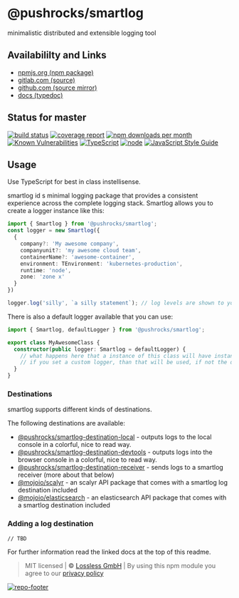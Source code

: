 # @pushrocks/smartlog
minimalistic distributed and extensible logging tool

## Availabililty and Links
* [npmjs.org (npm package)](https://www.npmjs.com/package/@pushrocks/smartlog)
* [gitlab.com (source)](https://gitlab.com/pushrocks/smartlog)
* [github.com (source mirror)](https://github.com/pushrocks/smartlog)
* [docs (typedoc)](https://pushrocks.gitlab.io/smartlog/)

## Status for master
[![build status](https://gitlab.com/pushrocks/smartlog/badges/master/build.svg)](https://gitlab.com/pushrocks/smartlog/commits/master)
[![coverage report](https://gitlab.com/pushrocks/smartlog/badges/master/coverage.svg)](https://gitlab.com/pushrocks/smartlog/commits/master)
[![npm downloads per month](https://img.shields.io/npm/dm/@pushrocks/smartlog.svg)](https://www.npmjs.com/package/@pushrocks/smartlog)
[![Known Vulnerabilities](https://snyk.io/test/npm/@pushrocks/smartlog/badge.svg)](https://snyk.io/test/npm/@pushrocks/smartlog)
[![TypeScript](https://img.shields.io/badge/TypeScript->=%203.x-blue.svg)](https://nodejs.org/dist/latest-v10.x/docs/api/)
[![node](https://img.shields.io/badge/node->=%2010.x.x-blue.svg)](https://nodejs.org/dist/latest-v10.x/docs/api/)
[![JavaScript Style Guide](https://img.shields.io/badge/code%20style-standard-brightgreen.svg)](http://standardjs.com/)

## Usage

Use TypeScript for best in class instellisense.

smartlog id s minimal logging package that provides a consistent experience across the complete logging stack. Smartlog allows you to create a logger instance like this:

```ts
import { Smartlog } from '@pushrocks/smartlog';
const logger = new Smartlog({
  {
    company?: 'My awesome company',
    companyunit?: 'my awesome cloud team',
    containerName?: 'awesome-container',
    environment: TEnvironment: 'kubernetes-production',
    runtime: 'node',
    zone: 'zone x'
  }
})

logger.log('silly', `a silly statement`); // log levels are shown to you by the IDE
```

There is also a default logger available that you can use:

```ts
import { Smartlog, defaultLogger } from '@pushrocks/smartlog';

export class MyAwesomeClass {
  constructor(public logger: Smartlog = defaultLogger) {
    // what happens here that a instance of this class will have instance.logger available
    // if you set a custom logger, than that will be used, if not the default logger.
  }
}
```

### Destinations

smartlog supports different kinds of destinations.

The following destinations are available:

- [@pushrocks/smartlog-destination-local](https://www.npmjs.com/package/@pushrocks/smartlog-destination-local) - outputs logs to the local console in a colorful, nice to read way.
- [@pushrocks/smartlog-destination-devtools](https://www.npmjs.com/package/@pushrocks/smartlog-destination-devtools) - outputs logs into the browser console in a colorful, nice to read way.
- [@pushrocks/smartlog-destination-receiver](https://www.npmjs.com/package/@pushrocks/smartlog-destination-receiver) - sends logs to a smartlog receiver (more about that below)
- [@mojoio/scalyr](https://www.npmjs.com/package/@pushrocks/smartlog-destination-receiver) - an scalyr API package that comes with a smartlog log destination included
- [@mojoio/elasticsearch](https://www.npmjs.com/package/@mojoio/elasticsearch) - an elasticsearch API package that comes with a smartlog destination included

### Adding a log destination

```
// TBD
```

For further information read the linked docs at the top of this readme.

> MIT licensed | **&copy;** [Lossless GmbH](https://lossless.gmbh)
| By using this npm module you agree to our [privacy policy](https://lossless.gmbH/privacy.html)

[![repo-footer](https://pushrocks.gitlab.io/assets/repo-footer.svg)](https://push.rocks)
